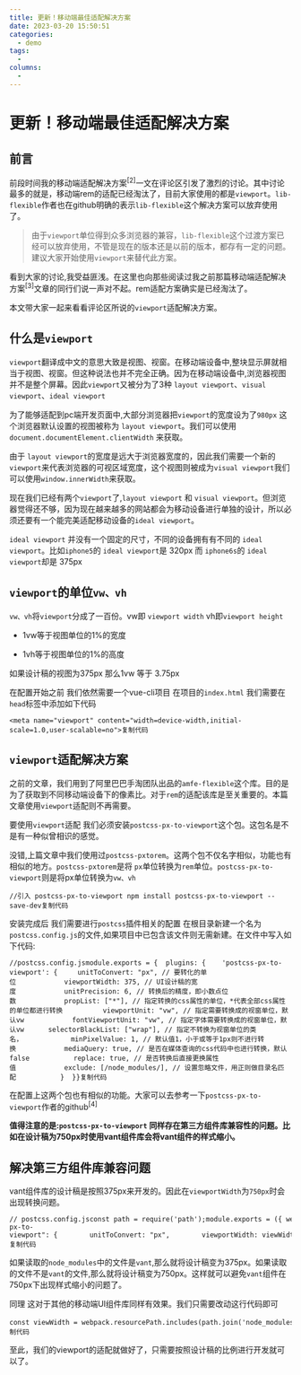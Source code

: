```yaml
---
title: 更新！移动端最佳适配解决方案
date: 2023-03-20 15:50:51
categories:
  - demo
tags:
  - 
columns:
  - 
---
```


# 更新！移动端最佳适配解决方案

## 前言

前段时间我的移动端适配解决方案<sup>[2]</sup>一文在评论区引发了激烈的讨论。其中讨论最多的就是，移动端rem的适配已经淘汰了，目前大家使用的都是`viewport`。`lib-flexible`作者也在github明确的表示`lib-flexible`这个解决方案可以放弃使用了。

> 由于`viewport`单位得到众多浏览器的兼容，`lib-flexible`这个过渡方案已经可以放弃使用，不管是现在的版本还是以前的版本，都存有一定的问题。建议大家开始使用`viewport`来替代此方案。

看到大家的讨论,我受益匪浅。在这里也向那些阅读过我之前那篇移动端适配解决方案<sup>[3]</sup>文章的同行们说一声对不起。rem适配方案确实是已经淘汰了。

本文带大家一起来看看评论区所说的`viewport`适配解决方案。

## 什么是`viewport`

`viewport`翻译成中文的意思大致是视图、视窗。在移动端设备中,整块显示屏就相当于视图、视窗。但这种说法也并不完全正确。因为在移动端设备中,浏览器视图并不是整个屏幕。因此`viewport`又被分为了3种 `layout viewport`、`visual viewport`、`ideal viewport`

为了能够适配到pc端开发页面中,大部分浏览器把`viewport`的宽度设为了`980px` 这个浏览器默认设置的视图被称为 `layout viewport`。我们可以使用`document.documentElement.clientWidth` 来获取。

由于 `layout viewport`的宽度是远大于浏览器宽度的，因此我们需要一个新的`viewport`来代表浏览器的可视区域宽度，这个视图则被成为`visual viewport`我们可以使用`window.innerWidth`来获取。

现在我们已经有两个`viewport`了,`layout viewport` 和 `visual viewport`。但浏览器觉得还不够，因为现在越来越多的网站都会为移动设备进行单独的设计，所以必须还要有一个能完美适配移动设备的`ideal viewport`。

`ideal viewport` 并没有一个固定的尺寸，不同的设备拥有有不同的 `ideal viewport`。比如`iphone5`的 `ideal viewport`是 320px 而 `iphone6s`的 `ideal viewport`却是 375px

## `viewport`的单位`vw、vh`

`vw、vh`将`viewport`分成了一百份。vw即 `viewport width` vh即`viewport height`

- 1vw等于视图单位的1%的宽度

- 1vh等于视图单位的1%的高度

如果设计稿的视图为375px 那么1vw 等于 3.75px

在配置开始之前 我们依然需要一个vue-cli项目 在项目的`index.html` 我们需要在`head`标签中添加如下代码

```
<meta name="viewport" content="width=device-width,initial-scale=1.0,user-scalable=no">复制代码
```

## `viewport`适配解决方案

之前的文章，我们用到了阿里巴巴手淘团队出品的`amfe-flexible`这个库。目的是为了获取到不同移动端设备下的像素比。对于`rem`的适配该库是至关重要的。本篇文章使用`viewport`适配则不再需要。

要使用`viewport`适配 我们必须安装`postcss-px-to-viewport`这个包。这包名是不是有一种似曾相识的感觉。

没错,上篇文章中我们使用过`postcss-pxtorem`。这两个包不仅名字相似，功能也有相似的地方。`postcss-pxtorem`是将 `px`单位转换为`rem`单位。`postcss-px-to-viewport`则是将px单位转换为`vw、vh`

```
//引入 postcss-px-to-viewport npm install postcss-px-to-viewport --save-dev复制代码
```

安装完成后 我们需要进行`postcss`插件相关的配置 在根目录新建一个名为`postcss.config.js`的文件,如果项目中已包含该文件则无需新建。在文件中写入如下代码:

```
//postcss.config.jsmodule.exports = {  plugins: {    'postcss-px-to-viewport': {     unitToConvert: "px", // 要转化的单位            viewportWidth: 375, // UI设计稿的宽度            unitPrecision: 6, // 转换后的精度，即小数点位数            propList: ["*"], // 指定转换的css属性的单位，*代表全部css属性的单位都进行转换          viewportUnit: "vw", // 指定需要转换成的视窗单位，默认vw            fontViewportUnit: "vw", // 指定字体需要转换成的视窗单位，默认vw      selectorBlackList: ["wrap"], // 指定不转换为视窗单位的类名，            minPixelValue: 1, // 默认值1，小于或等于1px则不进行转换            mediaQuery: true, // 是否在媒体查询的css代码中也进行转换，默认false           replace: true, // 是否转换后直接更换属性值            exclude: [/node_modules/], // 设置忽略文件，用正则做目录名匹配           }  }}复制代码
```

在配置上这两个包也有相似的功能。大家可以去参考一下`postcss-px-to-viewport`作者的github<sup>[4]</sup>

**值得注意的是:`postcss-px-to-viewport` 同样存在第三方组件库兼容性的问题。比如在设计稿为750px时使用vant组件库会将vant组件的样式缩小。**

## 解决第三方组件库兼容问题

vant组件库的设计稿是按照375px来开发的。因此在`viewportWidth`为`750px`时会出现转换问题。

```
// postcss.config.jsconst path = require('path');module.exports = ({ webpack }) => {  const viewWidth = webpack.resourcePath.includes(path.join('node_modules', 'vant')) ? 375 : 750;  return {    plugins: {      autoprefixer: {},      "postcss-px-to-viewport": {        unitToConvert: "px",        viewportWidth: viewWidth,        unitPrecision: 6,        propList: ["*"],        viewportUnit: "vw",        fontViewportUnit: "vw",        selectorBlackList: [],        minPixelValue: 1,        mediaQuery: true,        exclude: [],        landscape: false      }    }  }}复制代码
```

如果读取的`node_modules`中的文件是`vant`,那么就将设计稿变为375px。如果读取的文件不是`vant`的文件,那么就将设计稿变为750px。这样就可以避免`vant`组件在750px下出现样式缩小的问题了。

同理 这对于其他的移动端UI组件库同样有效果。我们只需要改动这行代码即可

```
const viewWidth = webpack.resourcePath.includes(path.join('node_modules', 'vant')) ? 375 : 750; 复制代码
```

至此，我们的viewport的适配就做好了，只需要按照设计稿的比例进行开发就可以了。
